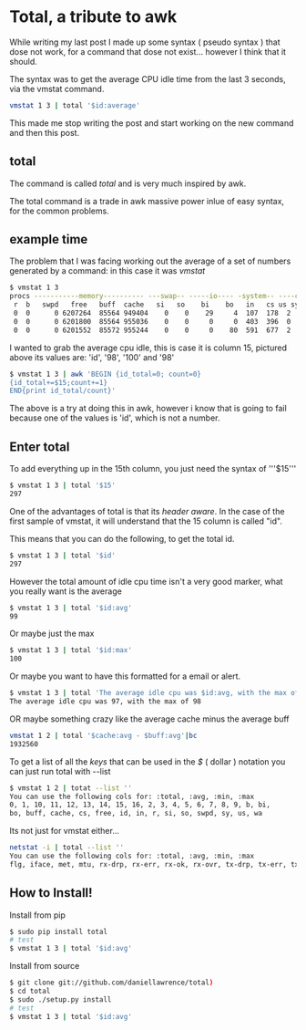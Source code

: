 # Total, a tribute to awk

While writing my last post I made up some syntax ( pseudo syntax ) that dose not work, for a command that dose not exist... however I think that it should.

The syntax was to get the average CPU idle time from the last 3 seconds, via the vmstat command.

```sh
vmstat 1 3 | total '$id:average'
```


This made me stop writing the post and start working on the new command and then this post.

total
------

The command is called *total* and is very much inspired by awk.

The total command is a trade in awk massive power inlue of easy syntax, for the common problems.


example time
-------------

The problem that I was facing working out the average of a set of numbers generated by a command: in this case it was *vmstat*

```sh
$ vmstat 1 3
procs -----------memory---------- ---swap-- -----io---- -system-- ----cpu----
 r  b   swpd   free   buff  cache   si   so    bi    bo   in   cs us sy id wa
 0  0      0 6207264  85564 949404    0    0    29     4  107  178  2  1 98  0
 0  0      0 6201800  85564 955036    0    0     0     0  403  396  0  0 100  0
 0  0      0 6201552  85572 955244    0    0     0    80  591  677  2  1 98  0
```

I wanted to grab the average cpu idle, this is case it is column 15, pictured above its values are: 'id', '98', '100' and '98'

```sh
$ vmstat 1 3 | awk 'BEGIN {id_total=0; count=0}
{id_total+=$15;count+=1}
END{print id_total/count}'
```

The above is a try at doing this in awk, however i know that is going to fail because one of the values is 'id', which is not a number.

Enter total
-----------

To add everything up in the 15th column, you just need the syntax of '''$15'''

```sh
$ vmstat 1 3 | total '$15'
297
```

One of the advantages of total is that its *header aware*.
In the case of the first sample of vmstat, it will understand that the 15 column is called "id".

This means that you can do the following, to get the total id.

```sh
$ vmstat 1 3 | total '$id'
297
```

However the total amount of idle cpu time isn't a very good marker, what you really want is the average

```sh
$ vmstat 1 3 | total '$id:avg'
99
```

Or maybe just the max

```sh
$ vmstat 1 3 | total '$id:max'
100
```

Or maybe you want to have this formatted for a email or alert.

```sh
$ vmstat 1 3 | total 'The average idle cpu was $id:avg, with the max of $id:max'
The average idle cpu was 97, with the max of 98
```

OR maybe something crazy like the average cache minus the average buff

```sh
vmstat 1 2 | total '$cache:avg - $buff:avg'|bc
1932560
```

To get a list of all the *keys* that can be used in the *$* ( dollar ) notation you can just run total with --list

```sh
$ vmstat 1 2 | totat --list ''
You can use the following cols for: :total, :avg, :min, :max
0, 1, 10, 11, 12, 13, 14, 15, 16, 2, 3, 4, 5, 6, 7, 8, 9, b, bi,
bo, buff, cache, cs, free, id, in, r, si, so, swpd, sy, us, wa
```

Its not just for vmstat either...

```sh
netstat -i | total --list ''
You can use the following cols for: :total, :avg, :min, :max
flg, iface, met, mtu, rx-drp, rx-err, rx-ok, rx-ovr, tx-drp, tx-err, tx-ok, tx-ovr
```

How to Install!
--------

Install from pip

```sh
$ sudo pip install total
# test
$ vmstat 1 3 | total '$id:avg'
```

Install from source

```sh
$ git clone git://github.com/daniellawrence/total)
$ cd total
$ sudo ./setup.py install
# test
$ vmstat 1 3 | total '$id:avg'
```